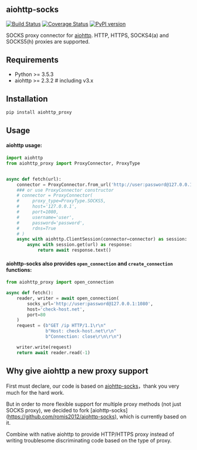 ## aiohttp-socks

[![Build Status](https://travis-ci.org/Skactor/aiohttp-socks.svg?branch=master)](https://github.com/Skactor/aiohttp-proxy)
[![Coverage Status](https://coveralls.io/repos/github/Skactor/aiohttp-proxy/badge.svg?branch=master)](https://coveralls.io/Skactor/aiohttp-proxy?branch=master)
[![PyPI version](https://badge.fury.io/py/aiohttp-proxy.svg)](https://badge.fury.io/py/aiohttp-proxy)

SOCKS proxy connector for [aiohttp](https://github.com/aio-libs/aiohttp). HTTP, HTTPS, SOCKS4(a) and SOCKS5(h) proxies are supported.

## Requirements
- Python >= 3.5.3
- aiohttp >= 2.3.2  # including v3.x

## Installation
```
pip install aiohttp_proxy
```

## Usage

#### aiohttp usage:
```python
import aiohttp
from aiohttp_proxy import ProxyConnector, ProxyType


async def fetch(url):
    connector = ProxyConnector.from_url('http://user:password@127.0.0.1:1080')
    ### or use ProxyConnector constructor
    # connector = ProxyConnector(
    #     proxy_type=ProxyType.SOCKS5,
    #     host='127.0.0.1',
    #     port=1080,
    #     username='user',
    #     password='password',
    #     rdns=True
    # )
    async with aiohttp.ClientSession(connector=connector) as session:
        async with session.get(url) as response:
            return await response.text()
```

#### aiohttp-socks also provides `open_connection` and `create_connection` functions:

```python
from aiohttp_proxy import open_connection

async def fetch():
    reader, writer = await open_connection(
        socks_url='http://user:password@127.0.0.1:1080',
        host='check-host.net',
        port=80
    )
    request = (b"GET /ip HTTP/1.1\r\n"
               b"Host: check-host.net\r\n"
               b"Connection: close\r\n\r\n")

    writer.write(request)
    return await reader.read(-1)
```

## Why give aiohttp a new proxy support

First must declare, our code is based on [aiohttp-socks](https://github.com/romis2012/aiohttp-socks)，thank you very much for the hard work.

But in order to more flexible support for multiple proxy methods (not just SOCKS proxy),
we decided to fork [aiohttp-socks] (https://github.com/romis2012/aiohttp-socks), which is currently based on it.

Combine with native aiohttp to provide HTTP/HTTPS proxy instead of writing troublesome discriminating code based on the type of proxy.